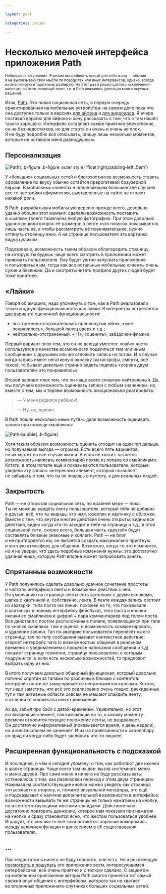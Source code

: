 ```yaml
---

layout: post

categories: issues

---
```


# Несколько мелочей интерфейса приложения Path

<small>Небольшое вступление. Я решил попробовать новый для себя жанр — обычно я не высказываю свои мысли по поводу тех или иных интерфейсов, однако, всегда их анализирую и тщательно разбираю. На этот раз я решил сделать исключение: написать об этом печатный текст, т.к. в Path оказалось довольно много вкусных решений.</small>

Итак, [Path](https://path.com/). Это новая социальная сеть, в первую очередь ориентированная на мобильные устройства: на самом деле пока что она доступна только в версиях [для айфона][1] и [для андроидов][2]. Я вчера поставил версию для айфона и хочу рассказать о том, что я там нашёл такого хорошего. Интерфейс оставляет самое приятное впечатление, он не без недостатков, но для старта он очень и очень не плох. Я не буду подробно всё описывать, опишу лишь несколько моментов, которые не оставили меня равнодушным.

## Персонализация

![Path][]{:.b-figure .b-figure_outer style='float:right;padding-left:.5em'}

У «больших» социальных сетей и блогохостингов возможность ставить оформление по вкусу обычно остаётся прерогативой браузерной версии. В мобильных клиентах в подавляющем большинстве случаев все те настройки оформления, выставленные на сайте не играют никакой роли.

В Path, разрабатывая мобильную версию прежде всего, довольно удачно обошли этот момент: сделали возможность поставить в «шапке» твоего таймлайна любую фотографию. При этом довольно удачно решили вопрос её размера: в ленте «что нового» показывается лишь часть её, а чтобы рассмотреть её повнимательнее, нужно оттянуть страницу вниз. А на странице пользователя эта картинка видна целиком.

Подозреваю, возможность таким образом облагородить страницу, на которую ты будешь чаще всего смотреть в приложении может привязать пользователя. Ему будет уютно запускать приложение и пользоваться им, тогда как все остальные мобильные клиенты очень сухие и безликие. Да и смотреть/читать профили других людей будет тоже приятнее.

## «Лайки»

Говоря об эмоциях, надо упомянуть о том, как в Path реализовали такую модную функциональность как лайки. В интернетах встречается два варианта оценочной функциональности:

- восторженно-положительная: пресловутый «like», «мне понравилось», большой палец вверх и т.д.;
- нейтрально-отстранённый: «+1», «оценить», звёздочки-флажки.

Первый вариант плох тем, что он не всегда уместен: «лайк» часто используется в качестве возможности поделиться тем или иным сообщением с друзьями или же отложить запись на потом. И в случае когда запись имеет негативную окраску (катастрофы, смерти, всё такое), то бывает довольно странно видеть подпись «сорока двум пользователям это понравилось».

Второй вариант плох тем, что он чаще всего слишком нейтральный. Да, мы получаем возможность оценивать записи с любым значением, но, вместе с тем, мы и теряем возможность эмоционально реагировать:

> — У меня родился ребёнок!
>
> — Ну, ок, оценил.

В Path пошли несколько иным путём: дали возможность оценивать записи при помощи смайликов:

![Path-bubble][]{:.b-figure}

Хотя таким образом возможность оценить отходит на один тап дальше, но получаемая выгода — огромна. Есть всего пять вариантов, но их хватит на все случаи жизни. А если не хватит: остаётся возможность написать комментарий прямо из попапа со смайликами. Кстати, в этом попапе ещё и показываются пользователи, которые увидели эту запись: интересный элемент, который позволяет не забывать о том, что ты не пишешь в пустоту, а для реальных людей.

## Закрытость

Path — не открытая социальная сеть, по крайней мере — пока. Ты не можешь увидеть ленту пользователя, который тебя не добавил в друзья, всё, что ты видишь: его имя, юзерпик и картинку с обложки. Вместе с тем, что внутри многие действия очень открыты: видны все действия, видно когда кто-то заходит к тебе на страницу и т.д., в этой социальной сети, скорее всего, большая часть «друзей» будут составлять близкие знакомые и коллеги. Path — не блог и не притворяется им, он пытается создать максимально приятную и уютную атмосферу для общения. Возможно, когда-то это изменится, но я не уверен, что здесь подобные изменения нужны: это достаточно удачная ниша, которую Path вполне может попробовать занять.

## Спрятанные возможности

У Path получилось сделать довольно удачное сочетание простоты и чистоты интерфейса ленты и возможных действий с ней. По умолчанию на странице ленты есть заголовок с двумя иконками, шапка с картинкой и, собственно, лента. В ленте каждая запись состоит из аватарки, типа поста (на линии, похожей на то, что показывали в картинках к новому интерфейсу фейсбука), тела поста и кнопки-иконки со смайликом и цифрой + пара комментариев под телом поста. Все действия с постом расположены в попапе, появляющемся при тапе по кнопке смайлика: там и оценка, и возможность комментировать, и удаление записи. Тап по аватарке пользователя перенесёт на его страницу, тап по телу сообщения вызовет контекстное действие: откроет интерфейс чата (с возможностью общения в реальном времени: с уведомлением о процессе написания сообщения и т.д), покажет страницу геометки, страницу пользователя, с которым подружился, а если есть несколько возможностей, то предложит выбрать одну из них.

В итоге получаем довольно обширный функционал, который довольно логично спрятан за тапами по различным блокам с контентов: интерфейс почти не замусоривается ненужными контролами. Кстати, тут надо заметить, что всё это реализовано очень гладко: раскиданные тут и там активные области совсем не мешают слайдить ленту, в отличии от множества иных приложений.

Ах да, забыл про бабл с датой-временем. Удивительно, но этот всплывающий элемент, показывающий на то, к какому моменту времени относится текущее положение ленты, не раздражает. Он достаточно информативный (показывается время, и день недели), но и места совсем не занимает. И из-за привязанности к скроллбару он вряд ли когда-либо будет заслонять что-то лишнее.

## Расширенная функциональность с подсказкой

И последнее, о чём я сегодня упомяну: о том, как работают две иконки в шапке страницы. Чаще всего там их две: вызов системного меню и меню друзей. Про сами меню я ничего не буду рассказывать: остановлюсь о том, как реализован переход к этим двум страницам. Нажимая на соответствующие кнопки можно увидеть как страница «отъезжает» в сторону, и, помимо визуальной метафоры, это ещё и подсказывает о наличии дополнительной возможности в интерфейсе: возможности вызывать те же страницы не только нажатием на кнопки, но и соответствующими жестами-слайдами. Действительно: достаточно повторить движение, которое нам показали при нажатии на кнопки и сразу становится ясно, что жестом пользоваться удобнее. И радует, что кнопки-то всё-таки остаются: хороший компромисс между наличием функции и донесением о её существовании пользователю.

## …

Про недостатки я ничего не буду говорить, они есть. Но я рекомендую [посмотреть и пощупать](https://path.com/) это приложение всем, интересующимся интерфейсами: всё очень приятно и с толком сделано. С акцентом на мобильном приложении авторы Path смогли принести тот самый свежий опыт общения с интерфейсом, которого так не хватает во вторичных приложениях-спутниках больших социальных сетей.


[1]: http://itunes.apple.com/app/path/id403639508
[2]: https://market.android.com/details?id=com.path&hl=en
[Path]: http://i.kizu.ru/misc/path.jpg
[Path-bubble]: http://i.kizu.ru/misc/path-bubble.jpg
